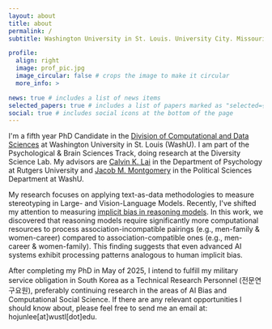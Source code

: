 ```yaml
---
layout: about
title: about
permalink: /
subtitle: Washington University in St. Louis. University City. Missouri.

profile:
  align: right
  image: prof_pic.jpg
  image_circular: false # crops the image to make it circular
  more_info: >

news: true # includes a list of news items
selected_papers: true # includes a list of papers marked as "selected={true}"
social: true # includes social icons at the bottom of the page
---
```


I'm a fifth year PhD Candidate in the [Division of Computational and Data Sciences](https://datasciences.wustl.edu/) at Washington University in St. Louis (WashU). I am part of the Psychological & Brain Sciences Track, doing research at the Diversity Science Lab. My advisors are [Calvin K. Lai](https://scholar.google.com/citations?hl=en&user=Nkkrs_YAAAAJ) in the Department of Psychology at Rutgers University and [Jacob M. Montgomery](https://scholar.google.com/citations?user=GaWC-J4AAAAJ) in the Political Sciences Department at WashU.

My research focuses on applying text-as-data methodologies to measure stereotyping in Large- and Vision-Language Models. Recently, I've shifted my attention to measuring [implicit bias in reasoning models](https://arxiv.org/abs/2503.11572). In this work, we discovered that reasoning models require significantly more computational resources to process association-incompatible pairings (e.g., men-family & women-career) compared to association-compatible ones (e.g., men-career & women-family). This finding suggests that even advanced AI systems exhibit processing patterns analogous to human implicit bias. 

After completing my PhD in May of 2025, I intend to fulfill my military service obligation in South Korea as a Technical Research Personnel (전문연구요원), preferably continuing research in the areas of AI Bias and Computational Social Science. If there are any relevant opportunities I should know about, please feel free to send me an email at: hojunlee[at]wustl[dot]edu.
